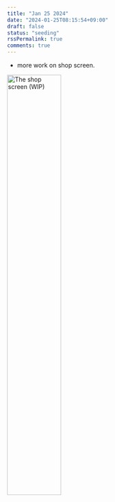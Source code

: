 ```yaml
---
title: "Jan 25 2024"
date: "2024-01-25T08:15:54+09:00"
draft: false
status: "seeding"
rssPermalink: true
comments: true
---
```


- more work on shop screen.
<img src="/images/Screenshot 2024-01-25 at 8.29.35 AM.png" alt="The shop screen (WIP)" style="width: 50% !important;">